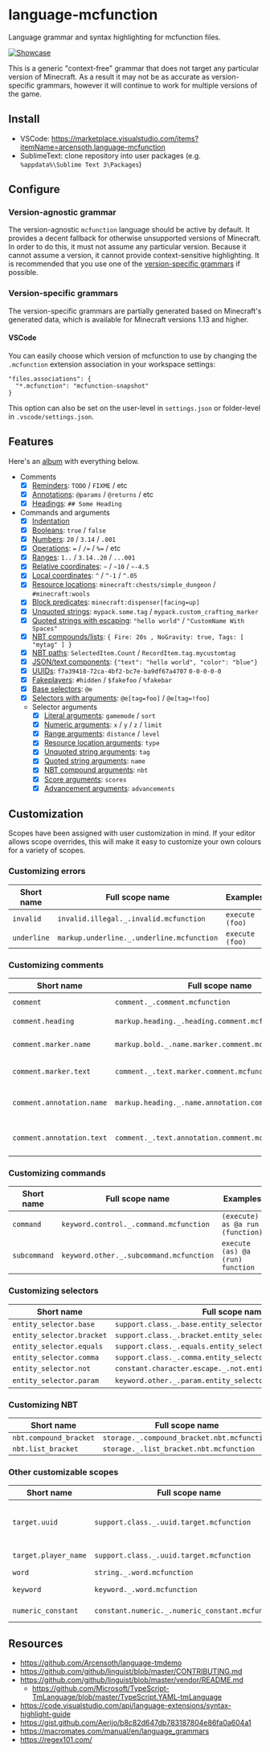 # language-mcfunction
Language grammar and syntax highlighting for mcfunction files.

[![Showcase](https://i.imgur.com/3mpF4an.png)](https://i.imgur.com/3mpF4an.png)

This is a generic "context-free" grammar that does not target any particular version of Minecraft. As a result it may not be as accurate as version-specific grammars, however it will continue to work for multiple versions of the game.

## Install
- VSCode: https://marketplace.visualstudio.com/items?itemName=arcensoth.language-mcfunction
- SublimeText: clone repository into user packages (e.g. `%appdata%\Sublime Text 3\Packages`)

## Configure
### Version-agnostic grammar
The version-agnostic `mcfunction` language should be active by default. It provides a decent fallback for otherwise unsupported versions of Minecraft. In order to do this, it must not assume any particular version. Because it cannot assume a version, it cannot provide context-sensitive highlighting. It is recommended that you use one of the [version-specific grammars](version-specific-grammars) if possible.

### Version-specific grammars
The version-specific grammars are partially generated based on Minecraft's generated data, which is available for Minecraft versions 1.13 and higher.

#### VSCode
You can easily choose which version of mcfunction to use by changing the `.mcfunction` extension association in your workspace settings:
```
"files.associations": {
  "*.mcfunction": "mcfunction-snapshot"
}
```
This option can also be set on the user-level in `settings.json` or folder-level in `.vscode/settings.json`.

## Features
Here's an [album](https://imgur.com/a/a8LvRjK) with everything below.

- Comments
    - [x] [Reminders](https://i.imgur.com/xfiPy7D.png): `TODO` / `FIXME` / etc
    - [x] [Annotations](https://i.imgur.com/yZgaGSN.png): `@params` / `@returns` / etc
    - [x] [Headings](https://i.imgur.com/jZvd5nO.png): `## Some Heading`
- Commands and arguments
    - [x] [Indentation](https://i.imgur.com/6bRd6Dd.png)
    - [x] [Booleans](https://i.imgur.com/FBKTc5u.png): `true` / `false`
    - [x] [Numbers](https://i.imgur.com/KSvbapt.png): `20` / `3.14` / `.001`
    - [x] [Operations](https://i.imgur.com/iYvND6j.png): `=` / `/=` / `%=` / etc
    - [x] [Ranges](https://i.imgur.com/ZUicjD0.png): `1..` / `3.14..20` / `...001`
    - [x] [Relative coordinates](https://i.imgur.com/3qaVlrO.png): `~` / `~10` / `~-4.5`
    - [x] [Local coordinates](https://i.imgur.com/9De4utY.png): `^` / `^-1` / `^.05`
    - [x] [Resource locations](https://i.imgur.com/wDWTzSw.png): `minecraft:chests/simple_dungeon` / `#minecraft:wools`
    - [x] [Block predicates](https://i.imgur.com/7QpQsi6.png): `minecraft:dispenser[facing=up]`
    - [x] [Unquoted strings](https://i.imgur.com/82vSj6Q.png): `mypack.some.tag` / `mypack.custom_crafting_marker`
    - [x] [Quoted strings with escaping](https://i.imgur.com/3Ns8MzH.png): `"hello world"` / `"CustomName With Spaces"`
    - [x] [NBT compounds/lists](https://i.imgur.com/ISjyX3Z.png): `{ Fire: 20s , NoGravity: true, Tags: [ "mytag" ] }`
    - [x] [NBT paths](https://i.imgur.com/DVPvepj.png): `SelectedItem.Count` / `RecordItem.tag.mycustomtag`
    - [x] [JSON/text components](https://i.imgur.com/5cJVdhc.png): `{"text": "hello world", "color": "blue"}`
    - [x] [UUIDs](https://i.imgur.com/uvwKnCC.png): `f7a39418-72ca-4bf2-bc7e-ba9df67a4707` `0-0-0-0-0`
    - [x] [Fakeplayers](https://i.imgur.com/jNODt4g.png): `#hidden` / `$fakefoo` / `%fakebar`
    - [x] [Base selectors](https://i.imgur.com/6eWmGa4.png): `@e`
    - [x] [Selectors with arguments](https://i.imgur.com/Ut4W6pF.png): `@e[tag=foo]` / `@e[tag=!foo]`
    - Selector arguments
        - [x] [Literal arguments](https://i.imgur.com/LtMfOGW.png): `gamemode` / `sort`
        - [x] [Numeric arguments](https://i.imgur.com/FvnxwYD.png): `x` / `y` / `z` / `limit`
        - [x] [Range arguments](https://i.imgur.com/DiLdNU6.png): `distance` / `level`
        - [x] [Resource location arguments](https://i.imgur.com/ZQ920Yw.png): `type`
        - [x] [Unquoted string arguments](https://i.imgur.com/svqzc2o.png): `tag`
        - [x] [Quoted string arguments](https://i.imgur.com/ahm8HYb.png): `name`
        - [x] [NBT compound arguments](https://i.imgur.com/JqWrpVm.png): `nbt`
        - [x] [Score arguments](https://i.imgur.com/L7f9wJ3.png): `scores`
        - [x] [Advancement arguments](https://i.imgur.com/yQj5Oye.png): `advancements`

## Customization
Scopes have been assigned with user customization in mind. If your editor allows scope overrides, this will make it easy to customize your own colours for a variety of scopes.

### Customizing errors
Short name  | Full scope name                           | Examples
----------- | ----------------------------------------- | ----------
`invalid`   | `invalid.illegal._.invalid.mcfunction`    | `execute (foo)`
`underline` | `markup.underline._.underline.mcfunction` | `execute (foo)`

### Customizing comments
Short name                | Full scope name                                       | Examples
------------------------- | ----------------------------------------------------- | ----------
`comment`                 | `comment._.comment.mcfunction`                        | `# This is a comment`
`comment.heading`         | `markup.heading._.heading.comment.mcfunction`         | `## Comment Heading`
`comment.marker.name`     | `markup.bold._.name.marker.comment.mcfunction`        | `# (TODO): optimize selectors`
`comment.marker.text`     | `comment._.text.marker.comment.mcfunction`            | `# TODO(: optimize selectors)`
`comment.annotation.name` | `markup.heading._.name.annotation.comment.mcfunction` | `# (@returns) the number of blocks`
`comment.annotation.text` | `comment._.text.annotation.comment.mcfunction`        | `# @returns( the number of blocks)`

### Customizing commands
Short name    | Full scope name                         | Examples
------------- | --------------------------------------- | ----------
`command`     | `keyword.control._.command.mcfunction`  | `(execute) as @a run (function)`
`subcommand`  | `keyword.other._.subcommand.mcfunction` | `execute (as) @a (run) function`

### Customizing selectors
Short name                | Full scope name                                               | Examples
------------------------- | ------------------------------------------------------------- | ----------
`entity_selector.base`    | `support.class._.base.entity_selector.mcfunction`             | `@a`
`entity_selector.bracket` | `support.class._.bracket.entity_selector.mcfunction`          | `[]`
`entity_selector.equals`  | `support.class._.equals.entity_selector.mcfunction`           | `=`
`entity_selector.comma`   | `support.class._.comma.entity_selector.mcfunction`            | `,`
`entity_selector.not`     | `constant.character.escape._.not.entity_selector.mcfunction`  | `!`
`entity_selector.param`   | `keyword.other._.param.entity_selector.mcfunction`            | `tag` / `type`

### Customizing NBT
Short name              | Full scope name                             | Examples
----------------------- | ------------------------------------------- | ----------
`nbt.compound_bracket`  | `storage._.compound_bracket.nbt.mcfunction` | `{}`
`nbt.list_bracket`      | `storage._.list_bracket.nbt.mcfunction`     | `[]`

### Other customizable scopes
Short name            | Full scope name                                   | Examples
--------------------- | ------------------------------------------------- | ----------
`target.uuid`         | `support.class._.uuid.target.mcfunction`          | `f7a39418-72ca-4bf2-bc7e-ba9df67a4707` / `0-0-0-0-0`
`target.player_name`  | `support.class._.uuid.target.mcfunction`          | `Arcensoth` / `some_guy`
`word`                | `string._.word.mcfunction`                        | `foo` / `foo_bar`
`keyword`             | `keyword._.word.mcfunction`                       | `nearest` / `creative`
`numeric_constant`    | `constant.numeric._.numeric_constant.mcfunction`  | `0` / `123` / `-99` / `001`

## Resources
- https://github.com/Arcensoth/language-tmdemo
- https://github.com/github/linguist/blob/master/CONTRIBUTING.md
- https://github.com/github/linguist/blob/master/vendor/README.md
  - https://github.com/Microsoft/TypeScript-TmLanguage/blob/master/TypeScript.YAML-tmLanguage
- https://code.visualstudio.com/api/language-extensions/syntax-highlight-guide
- https://gist.github.com/Aerijo/b8c82d647db783187804e86fa0a604a1
- https://macromates.com/manual/en/language_grammars
- https://regex101.com/

